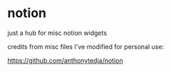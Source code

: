 # notion
just a hub for misc notion widgets 

credits from misc files I've modified for personal use: 

https://github.com/anthonytedja/notion
